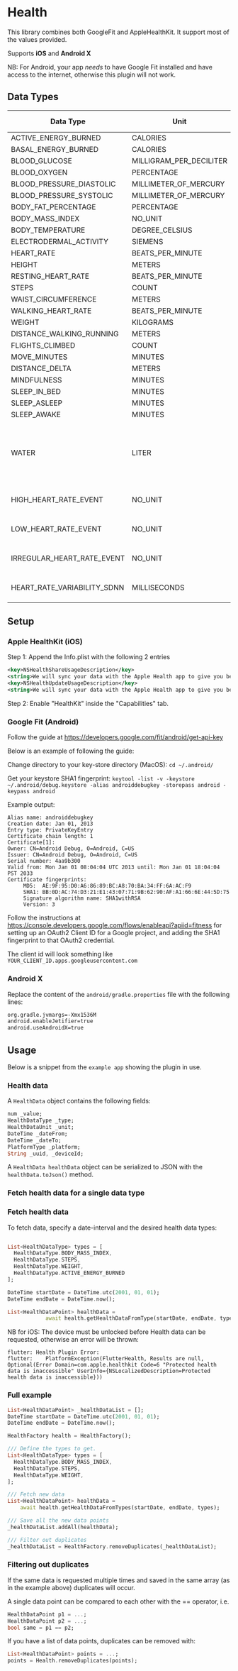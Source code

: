 # Health
This library combines both GoogleFit and AppleHealthKit. It support most of the values provided.

Supports **iOS** and **Android X**

NB: For Android, your app *needs* to have Google Fit installed and have access to the internet, otherwise this plugin will not work.

## Data Types
| Data   Type                 | Unit                    | iOS Support | Android support | Comments                                                    |
|-----------------------------|-------------------------|-------------|-----------------|-------------------------------------------------------------|
| ACTIVE_ENERGY_BURNED        | CALORIES                | yes         | yes             |                                                             |
| BASAL_ENERGY_BURNED         | CALORIES                | yes         |                 |                                                             |
| BLOOD_GLUCOSE               | MILLIGRAM_PER_DECILITER | yes         | yes             |                                                             |
| BLOOD_OXYGEN                | PERCENTAGE              | yes         | yes             |                                                             |
| BLOOD_PRESSURE_DIASTOLIC    | MILLIMETER_OF_MERCURY   | yes         | yes             |                                                             |
| BLOOD_PRESSURE_SYSTOLIC     | MILLIMETER_OF_MERCURY   | yes         | yes             |                                                             |
| BODY_FAT_PERCENTAGE         | PERCENTAGE              | yes         | yes             |                                                             |
| BODY_MASS_INDEX             | NO_UNIT                 | yes         | yes             |                                                             |
| BODY_TEMPERATURE            | DEGREE_CELSIUS          | yes         | yes             |                                                             |
| ELECTRODERMAL_ACTIVITY      | SIEMENS                 | yes         |                 |                                                             |
| HEART_RATE                  | BEATS_PER_MINUTE        | yes         | yes             |                                                             |
| HEIGHT                      | METERS                  | yes         | yes             |                                                             |
| RESTING_HEART_RATE          | BEATS_PER_MINUTE        | yes         |                 |                                                             |
| STEPS                       | COUNT                   | yes         | yes             |                                                             |
| WAIST_CIRCUMFERENCE         | METERS                  | yes         |                 |                                                             |
| WALKING_HEART_RATE          | BEATS_PER_MINUTE        | yes         |                 |                                                             |
| WEIGHT                      | KILOGRAMS               | yes         | yes             |                                                             |
| DISTANCE_WALKING_RUNNING    | METERS                  | yes         |                 |                                                             |
| FLIGHTS_CLIMBED             | COUNT                   | yes         |                 |                                                             |
| MOVE_MINUTES                | MINUTES                 |             | yes             |                                                             |
| DISTANCE_DELTA              | METERS                  | yes         |                 |                                                             |
| MINDFULNESS                 | MINUTES                 | yes         |                 |                                                             |
| SLEEP_IN_BED                | MINUTES                 | yes         |                 |                                                             |
| SLEEP_ASLEEP                | MINUTES                 | yes         |                 |                                                             |
| SLEEP_AWAKE                 | MINUTES                 | yes         |                 |                                                             |
| WATER                       | LITER                   | yes         | yes             | On Android water requires a 3rd party app to be registered. |
| HIGH_HEART_RATE_EVENT       | NO_UNIT                 | yes         |                 | Requires Apple Watch                                        |
| LOW_HEART_RATE_EVENT        | NO_UNIT                 | yes         |                 | Requires Apple Watch                                        |
| IRREGULAR_HEART_RATE_EVENT  | NO_UNIT                 | yes         |                 | Requires Apple Watch                                        |
| HEART_RATE_VARIABILITY_SDNN | MILLISECONDS            | yes         |                 | Requires Apple Watch                                        |

## Setup
### Apple HealthKit (iOS)
Step 1: Append the Info.plist with the following 2 entries 
```xml
<key>NSHealthShareUsageDescription</key>
<string>We will sync your data with the Apple Health app to give you better insights</string>
<key>NSHealthUpdateUsageDescription</key>
<string>We will sync your data with the Apple Health app to give you better insights</string>
```

Step 2: Enable "HealthKit" inside the "Capabilities" tab.

### Google Fit (Android)
Follow the guide at https://developers.google.com/fit/android/get-api-key

Below is an example of following the guide:

Change directory to your key-store directory (MacOS):
```cd ~/.android/```

Get your keystore SHA1 fingerprint:
```keytool -list -v -keystore ~/.android/debug.keystore -alias androiddebugkey -storepass android -keypass android```

Example output:
```
Alias name: androiddebugkey
Creation date: Jan 01, 2013
Entry type: PrivateKeyEntry
Certificate chain length: 1
Certificate[1]:
Owner: CN=Android Debug, O=Android, C=US
Issuer: CN=Android Debug, O=Android, C=US
Serial number: 4aa9b300
Valid from: Mon Jan 01 08:04:04 UTC 2013 until: Mon Jan 01 18:04:04 PST 2033
Certificate fingerprints:
     MD5:  AE:9F:95:D0:A6:86:89:BC:A8:70:BA:34:FF:6A:AC:F9
     SHA1: BB:0D:AC:74:D3:21:E1:43:07:71:9B:62:90:AF:A1:66:6E:44:5D:75
     Signature algorithm name: SHA1withRSA
     Version: 3
```

Follow the instructions at https://console.developers.google.com/flows/enableapi?apiid=fitness for setting up an OAuth2 Client ID for a Google project, and adding the SHA1 fingerprint to that OAuth2 credential.

The client id will look something like `YOUR_CLIENT_ID.apps.googleusercontent.com`

### Android X
Replace the content of the `android/gradle.properties` file with the following lines:

```bash
org.gradle.jvmargs=-Xmx1536M
android.enableJetifier=true
android.useAndroidX=true
```

## Usage
Below is a snippet from the `example app` showing the plugin in use.

### Health data
A `HealthData` object contains the following fields:
```dart
num _value;
HealthDataType _type;
HealthDataUnit _unit;
DateTime _dateFrom;
DateTime _dateTo;
PlatformType _platform;
String _uuid, _deviceId;
```
A `HealthData healthData` object can be serialized to JSON with the `healthData.toJson()` method.


### Fetch health data for a single data type

### Fetch health data

To fetch data, specify a date-interval and the desired health data types:

```dart

List<HealthDataType> types = [
  HealthDataType.BODY_MASS_INDEX,
  HealthDataType.STEPS,
  HealthDataType.WEIGHT,
  HealthDataType.ACTIVE_ENERGY_BURNED
];

DateTime startDate = DateTime.utc(2001, 01, 01);
DateTime endDate = DateTime.now();

List<HealthDataPoint> healthData =
            await health.getHealthDataFromType(startDate, endDate, types);
```

NB for iOS: The device must be unlocked before Health data can be requested, otherwise an error will be thrown:

```
flutter: Health Plugin Error:
flutter: 	PlatformException(FlutterHealth, Results are null, Optional(Error Domain=com.apple.healthkit Code=6 "Protected health data is inaccessible" UserInfo={NSLocalizedDescription=Protected health data is inaccessible}))
```


### Full example
```dart
List<HealthDataPoint> _healthDataList = [];
DateTime startDate = DateTime.utc(2001, 01, 01);
DateTime endDate = DateTime.now();

HealthFactory health = HealthFactory();

/// Define the types to get.
List<HealthDataType> types = [
  HealthDataType.BODY_MASS_INDEX,
  HealthDataType.STEPS,
  HealthDataType.WEIGHT,
];

/// Fetch new data
List<HealthDataPoint> healthData =
    await health.getHealthDataFromTypes(startDate, endDate, types);

/// Save all the new data points
_healthDataList.addAll(healthData);

/// Filter out duplicates
_healthDataList = HealthFactory.removeDuplicates(_healthDataList);
```


### Filtering out duplicates
If the same data is requested multiple times and saved in the same array (as in the example above) duplicates will occur. 

A single data point can be compared to each other with the == operator, i.e.

````dart
HealthDataPoint p1 = ...;
HealthDataPoint p2 = ...;
bool same = p1 == p2;
````

If you have a list of data points, duplicates can be removed with:

```dart
List<HealthDataPoint> points = ...;
points = Health.removeDuplicates(points);
```
